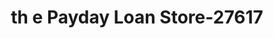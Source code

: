 ---
f_zip-code: 80001
f_state-code: CO
title: th e Payday Loan Store-27617
f_phone: 303-456-2600
f_city-only: Arvada
f_address: Se Corner of 69th Arvada
f_location-unique-id: '27617'
slug: th-e-payday-loan-store-27617
updated-on: '2024-05-30T13:46:58.046Z'
created-on: '2024-05-30T13:36:59.803Z'
published-on: '2024-05-30T13:54:32.469Z'
f_city-state: cms/city/arvada-co.md
f_company: cms/company/th-e-payday-loan-store.md
f_state: cms/state/colorado.md
layout: '[payday-loan].html'
tags: payday-loan
---